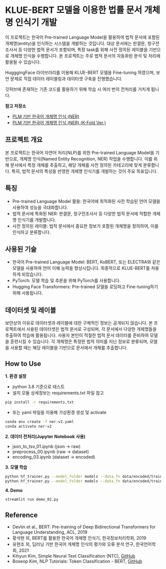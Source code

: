 # KLUE-BERT 모델을 이용한 법률 문서 개체명 인식기 개발

이 프로젝트는 한국어 Pre-trained Language Model을 활용하여 법적 문서에 포함된 개체명(entity)을 인식하는 시스템을 개발하는 것입니다. 
대상 문서에는 판결문, 청구전조사서 등 다양한 법적 문서가 포함되며, 특정 task를 위해 사전 정의된 레이블을 기반으로 개체명 인식을 수행합니다. 
본 프로젝트는 주로 법적 문서의 자동화된 분석 및 처리에 활용될 수 있습니다.

HugggingFace 라이브러리를 이용해 KLUE-BERT 모델을 Fine-tuning 하였으며, 보안 문제로 직접 데이터 레이블링과 데이터셋 구축을 진행했습니다. 

깃허브에 존재하는 기존 코드를 활용하기 위해 학습 시 여러 번의 전처리를 거치게 됩니다. 

**참고 저장소**
 - [PLM 기반 한국어 개체명 인식 (NER)](https://github.com/ai2-ner-project/pytorch-ko-ner)
 - [PLM 기반 한국어 개체명 인식 (NER) (K-Fold Ver.)](https://github.com/sim-so/pytorch-ko-ner-v2)
## 프로젝트 개요
본 프로젝트는 한국어 자연어 처리(NLP)를 위한 Pre-trained Language Model을 기반으로, 개체명 인식(Named Entity Recognition, NER) 작업을 수행합니다. 이를 위해 문서에서 특정 개체를 추출하고, 해당 개체를 사전 정의된 카테고리에 맞게 분류합니다. 특히, 법적 문서의 특성을 반영한 개체명 인식기를 개발하는 것이 주요 목표입니다.

## 특징
 - Pre-trained Language Model 활용: 한국어에 최적화된 사전 학습된 언어 모델을 사용하여 성능을 극대화합니다.
 - 법적 문서에 특화된 NER: 판결문, 청구전조사서 등 다양한 법적 문서에 적합한 개체명 인식기를 개발합니다.
 - 사전 정의된 레이블: 법적 문서에서 중요한 정보가 포함된 개체명을 정의하여, 이를 인식하고 분류합니다.
## 사용된 기술
 - 한국어 Pre-trained Language Model: BERT, KoBERT, 또는 ELECTRA와 같은 모델을 사용하여 언어 이해 능력을 향상시킵니다. 최종적으로 KLUE-BERT를 차용하게 되었습니다. 
 - PyTorch: 모델 학습 및 추론을 위해 PyTorch를 사용합니다.
 - Hugging Face Transformers: Pre-trained 모델을 로딩하고 Fine-tuning하기 위해 사용됩니다.

## 데이터셋 및 레이블
 보안상의 이유로 데이터셋과 레이블에 대한 구체적인 정보는 공개되지 않습니다. 본 프로젝트에서 사용된 데이터셋은 법적 문서로 구성되며, 각 문서에서 다양한 개체명들을 추출하여 학습에 활용됩니다. 사용자 본인이 적절한 법적 문서 데이터를 준비하여 모델을 훈련시킬 수 있습니다. 각 개체명은 특정한 법적 의미를 지닌 정보로 분류되며, 모델을 사용할 때는 해당 레이블을 기반으로 문서에서 개체를 추출합니다.

## How to Use

**1. 환경 설정**

- python 3.8 기준으로 테스트
- 설치 모듈 상세정보는 requirements.txt 파일 참고 

```bash
pip install -r requirements.txt
```

 - 또는 yaml 파일을 이용해 가상환경 생성 및 activate 
```bash
conda env create -f ner-v2.yaml
conda activate ner-v2
```

**2. 데이터 전처리(Jupyter Notebook 사용)**

 - json_to_tsv_01.ipynb (json → raw)
 - preprocess_00.ipynb (raw → dataset)
 - encoding_03.ipynb (dataset → encoded)

**3. 모델 학습**
```bash
python hf_trainer.py --model_folder models --data_fn data/encoded/train.klue_roberta-base.encoded.pickle
python hf_trainer.py --model_folder models --data_fn data/encoded/train.klue_roberta-base.encoded.pickle --use_kfold --n_splits 5
```

**4. Demo**
```bash
streamlit run demo_02.py
```

## Reference
- Devlin et al., BERT: Pre-training of Deep Bidirectional Transformers for Language Understanding, ACL, 2019
- 황석현 외, BERT를 활용한 한국어 개체명 인식기, 한국정보처리학회, 2019
- 유현조 외, 딥러닝 기반 한국어 개체명 인식의 평가와 오류 분석 연구, 한국언어학회, 2021
- Kihyun Kim, Simple Neural Text Classification (NTC), [GitHub](https://github.com/kh-kim/simple-ntc)
- Boseop Kim, NLP Tutorials: Token Classification - BERT, [GitHub](https://github.com/seopbo/nlp_tutorials/blob/main/token_classification_(klue_ner)_BERT.ipynb)
